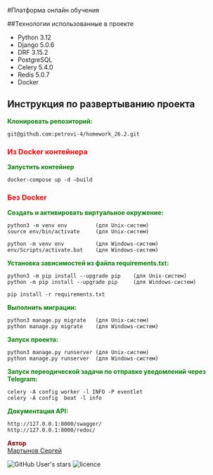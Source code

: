 #Платформа онлайн обучения


##Технологии использованные в проекте
- Python 3.12
- Django 5.0.6
- DRF 3.15.2
- PostgreSQL
- Celery 5.4.0
- Redis 5.0.7
- Docker


## Инструкция по развертыванию проекта
**<span style="color:green">Клонировать репозиторий:</span>**

```
git@github.com:petrovi-4/homework_26.2.git
```

### <span style="color:red">Из Docker контейнера</span>

**<span style="color:green">Запустить контейнер</span>**

```
docker-compose up -d —build 
```

### <span style="color:red">Без Docker</span>

**<span style="color:green">Создать и активировать виртуальное окружение:</span>**

```
python3 -m venv env         (для Unix-систем)
source env/bin/activate     (для Unix-систем)
```
```
python -m venv env          (для Windows-систем)
env/Scripts/activate.bat    (для Windows-систем)
```

**<span style="color:green">Установка зависимостей из файла requirements.txt:</span>**

```
python3 -m pip install --upgrade pip    (для Unix-систем)
python -m pip install --upgrade pip     (для Windows-систем)
```
```
pip install -r requirements.txt
```

**<span style="color:green">Выполнить миграции:</span>**

```
python3 manage.py migrate   (для Unix-систем) 
python manage.py migrate    (для Windows-систем)
```

**<span style="color:green">Запуск проекта:</span>**

```
python3 manage.py runserver (для Unix-систем)
python manage.py runserver  (для Windows-систем)
```

**<span style="color:green">Запуск переодической задачи по отправке уведомлений через Telegram:</span>**

```
celery -A config worker -l INFO -P eventlet
celery -A config  beat -l info
```

**<span style="color:green">Документация API:</span>**

```
http://127.0.0.1:8000/swagger/
http://127.0.0.1:8000/redoc/
```




**<span style="color:maroon">Автор</span>**  
[Мартынов Сергей](https://github.com/petrovi-4)

![GitHub User's stars](https://img.shields.io/github/stars/petrovi-4?label=Stars&style=social)
![licence](https://img.shields.io/badge/licence-GPL--3.0-green)
